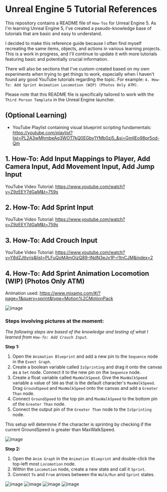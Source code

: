 # Unreal Engine 5 Tutorial References
This repository contains a README file of `How-Tos` for Unreal Engine 5. As I'm learning Unreal Engine 5, I've created a pseudo-knowledge base of tutorials that are basic and easy to understand.

I decided to make this reference guide because I often find myself recreating the same items, objects, and actions in various learning projects. This is a work in progress, and I'll continue to update it with more tutorials featuring basic and potentially crucial information.

There will also be sections that I've custom-created based on my own experiments when trying to get things to work, especially when I haven't found any good YouTube tutorials regarding the topic. For example: `4. How-To: Add Sprint Animation Locomotion (WIP) (Photos Only ATM)`.

Please note that this README file is specifically tailored to work with the `Third Person Template` in the Unreal Engine launcher.

## (Optional Learning)
* YouTube Playlist containing visual blueprint scripting fundamentals: https://youtube.com/playlist?list=PL2A3wMhmbeAq3WOT7kQ0EGby1YMb0zj5_&si=GmllEo98pr5od-Qm

## 1. How-To: Add Input Mappings to Player, Add Camera Input, Add Movement Input, Add Jump Input
YouTube Video Tutorial: https://www.youtube.com/watch?v=Z9zEEY7dGaM&t=759s

## 2. How-To: Add Sprint Input
YouTube Video Tutorial: https://www.youtube.com/watch?v=Z9zEEY7dGaM&t=759s

## 3. How-To: Add Crouch Input
YouTube Video Tutorial: https://www.youtube.com/watch?v=Y8dZJtIvris&list=PLFuQoM4mOizQ89-INdN3eJv1P-r1tnCJM&index=2

## 4. How-To: Add Sprint Animation Locomotion (WIP) (Photos Only ATM)
Animation used: https://www.mixamo.com/#/?page=1&query=sprint&type=Motion%2CMotionPack

![image](https://github.com/user-attachments/assets/85dd83b3-08c7-46ca-9e2d-6eac3ae36ea9)

### Steps involving pictures at the moment:
_The following steps are based of the knowledge and testing of what I learned from `How-To: Add Crouch Input`._

**Step 1:**

1. Open the `Animation Blueprint` and add a new pin to the `Sequence` node in the `Event Graph`.
2. Create a boolean variable called `IsSprinting` and drag it onto the canvas as a `Set` node. Connect it to the new pin on the `Sequence` node.
3. Create a float variable called `MaxWalkSpeed`. Give the `MaxWalkSpeed` variable a value of `500` as that is the default character's `MaxWalkSpeed`. Drag `GroundSpeed` and `MaxWalkSpeed` onto the canvas and add a `Greater Than` node.
4. Connect `GroundSpeed` to the top pin and `MaxWalkSpeed` to the bottom pin of the `Greater Than` node.
5. Connect the output pin of the `Greater Than` node to the `IsSprinting` node.

This setup will determine if the character is sprinting by checking if the current GroundSpeed is greater than MaxWalkSpeed.

![image](https://github.com/user-attachments/assets/e16e4fce-6548-4d34-ad65-068795b18ca7)

**Step 2:**

1. Open the `Anim Graph` in the `Animation Blueprint` and double-click the top-left most `Locomotion` node.
2. Within the `Locomotion` node, create a new state and call it `Sprint`.
3. Connect `To` and `From` arrows between the `Walk/Run` and `Sprint` states.

![image](https://github.com/user-attachments/assets/10cc6bee-a86b-4e36-8435-8114cb9b7331)
![image](https://github.com/user-attachments/assets/cc4cdbbf-7721-4df5-b908-9aa293117fb8)
![image](https://github.com/user-attachments/assets/da0de004-4f3a-4ec0-857d-cdb52021e8df)
![image](https://github.com/user-attachments/assets/0445d8a4-893c-46c1-a450-f06216fd12ac)

